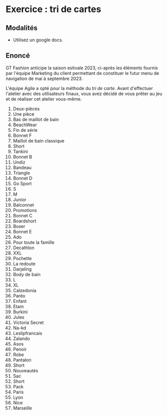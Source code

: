 # Exercice : tri de cartes

## Modalités

- Utilisez un google docs.

## Enoncé

GT Fashion anticipe la saison estivale 2023, ci-après les éléments fournis par l'équipe Marketing du client permettant de constituer le futur menu de navigation de mai à septembre 2023.

L'équipe Agile a opté pour la méthode du *tri de carte*.
Avant d'effectuer l'atelier avec des utilisateurs finaux, vous avez décidé de vous prêter au jeu et de réaliser cet atelier vous-même.

1. Deux-pièces
2. Une pièce
3. Bas de maillot de bain
4. BeachWear
5. Fin de série
6. Bonnet F
7. Maillot de bain classique
8. Short
9. Tankini
10. Bonnet B
11. Undiz
12. Bandeau
13. Triangle
14. Bonnet D
15. Go Sport
16. S
17. M
18. Junior
19. Balconnet
20. Promotions
21. Bonnet C
22. Boardshort
23. Boxer
24. Bonnet E
25. Ado
26. Pour toute la famille
27. Decathlon
28. XXL
29. Pochette
30. La redoute
31. Darjeling
32. Body de bain
33. L
34. XL
35. Calzedonia
36. Paréo
37. Enfant
38. Etam
39. Burkini
40. Jules
41. Victoria Secret
42. Na-kd
43. Leslipfrancais
44. Zalando
45. Asos
46. Penoir
47. Robe
48. Pantalon
49. Short
50. Nouveautés
51. Sac
52. Short
53. Pack
54. Paris
55. Lyon
56. Nice
57. Marseille